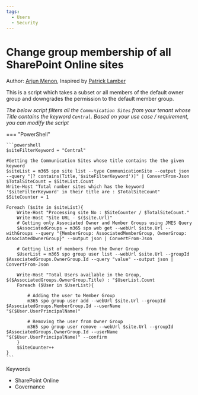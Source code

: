 ```yaml
---
tags:
  - Users
  - Security
---
```


# Change group membership of all SharePoint Online sites

Author: [Arjun Menon](https://twitter.com/arjunumenon), Inspired by [Patrick Lamber](https://www.nubo.eu/Change-The-Group-Memberships-Of-All-SharePoint-Online-Sites/)


This is a script which takes a subset or all members of the default owner group and downgrades the permission to the default member group.

*The below script filters all the `Communication Sites` from your tenant whose Title contains the keyword `Central`. Based on your use case / requirement, you can modify the script*


=== "PowerShell"

    ```powershell
    $siteFilterKeyword = "Central"

    #Getting the Communication Sites whose title contains the the given keyword
    $siteList = m365 spo site list --type CommunicationSite --output json --query "[? contains(Title,'$siteFilterKeyword')]" | ConvertFrom-Json
    $TotalSiteCount = $SiteList.Count
    Write-Host "Total number sites which has the keyword '$siteFilterKeyword' in their title are : $TotalSiteCount"
    $SiteCounter = 1

    Foreach ($site in $siteList){
        Write-Host "Processing site No : $SiteCounter / $TotalSiteCount."
        Write-Host "Site URL - $($site.Url)"
        # Getting only Associated Owner and Member Groups using JMES Query
        $AssociatedGroups = m365 spo web get --webUrl $site.Url --withGroups --query "{MemberGroup: AssociatedMemberGroup, OwnerGroup: AssociatedOwnerGroup}" --output json | ConvertFrom-Json

        # Getting list of members from the Owner Group
        $UserList = m365 spo group user list --webUrl $site.Url --groupId $AssociatedGroups.OwnerGroup.Id --query "value" --output json | ConvertFrom-Json

        Write-Host "Total Users available in the Group, $($AssociatedGroups.OwnerGroup.Title) : "$UserList.Count
        Foreach ($User in $UserList){

            # Adding the user to Member Group
            m365 spo group user add --webUrl $site.Url --groupId $AssociatedGroups.MemberGroup.Id --userName "$($User.UserPrincipalName)"
            
            # Removing the user from Owner Group
            m365 spo group user remove --webUrl $site.Url --groupId $AssociatedGroups.OwnerGroup.Id --userName "$($User.UserPrincipalName)" --confirm
        }
        $SiteCounter++
    }
    ```

Keywords

- SharePoint Online
- Governance
